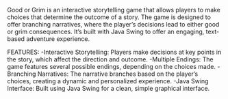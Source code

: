 Good or Grim is an interactive storytelling game that allows players to make choices that determine the outcome of a story.
The game is designed to offer branching narratives, where the player’s decisions lead to either good or grim consequences.
It’s built with Java Swing to offer an engaging, text-based adventure experience.

FEATURES:
-Interactive Storytelling: Players make decisions at key points in the story, which affect the direction and outcome.
-Multiple Endings: The game features several possible endings, depending on the choices made.
-Branching Narratives: The narrative branches based on the player’s choices, creating a dynamic and personalized experience.
-Java Swing Interface: Built using Java Swing for a clean, simple graphical interface.
